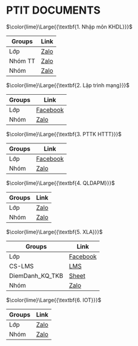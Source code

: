 # PTIT DOCUMENTS
$\color{lime}\Large{{\textbf{1. Nhập môn KHDL}}}$

| Groups            | Link                                                                |
| ----------------- | ------------------------------------------------------------------ |
| Lớp | [Zalo](https://zalo.me/g/fmyrxf656) |
| Nhóm TT | [Zalo](https://zalo.me/g/qdyjtu825) |
| Nhóm | [Zalo](https://linktodocumentation) |


$\color{lime}\Large{{\textbf{2. Lập trình mạng}}}$

| Groups            | Link                                                                |
| ----------------- | ------------------------------------------------------------------ |
| Lớp | [Facebook](https://www.facebook.com/groups/ltm2024/) |
| Nhóm | [Zalo](https://linktodocumentation) |


$\color{lime}\Large{{\textbf{3. PTTK HTTT}}}$

| Groups            | Link                                                                |
| ----------------- | ------------------------------------------------------------------ |
| Lớp | [Facebook](https://www.facebook.com/groups/1151556862812376) |
| Nhóm | [Zalo](https://linktodocumentation) |


$\color{lime}\Large{{\textbf{4. QLDAPM}}}$

| Groups            | Link                                                                |
| ----------------- | ------------------------------------------------------------------ |
| Lớp | [Zalo](https://zalo.me/g/toirjh516) |
| Nhóm | [Zalo](https://linktodocumentation) |


$\color{lime}\Large{{\textbf{5. XLA}}}$

| Groups            | Link                                                                |
| ----------------- | ------------------------------------------------------------------ |
| Lớp | [Facebook](https://www.facebook.com/groups/1466190578110888) |
| CS-LMS | [LMS](http://drnguyenttvpl.site/course/view.php?id=16) |
| DiemDanh_KQ_TKB| [Sheet](https://docs.google.com/spreadsheets/d/14l0jyLVEIhNaBc6OfxUwibf5OSmP4VEY/edit?gid=2089408252#gid=2089408252) |
| Nhóm | [Zalo](https://linktodocumentation) |

$\color{lime}\Large{{\textbf{6. IOT}}}$

| Groups            | Link                                                                |
| ----------------- | ------------------------------------------------------------------ |
| Lớp | [Zalo](https://zalo.me/g/pvgvew734) |
| Nhóm | [Zalo](https://zalo.me/g/uisrsp634) |